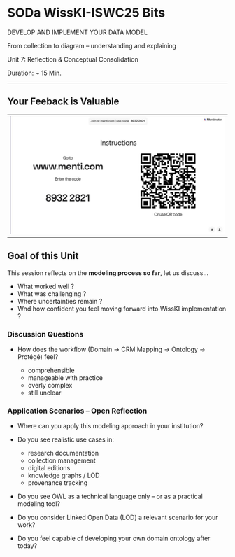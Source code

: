 <!--
*titel:
*author:in/urheber:in: 
orcid: 
email: SODa@sammlungen.io
*lizenz: cc by
lizenzlink: https://creativecommons.org/
*persistenter OER link: 
language: 
version:  v1
beschreibung: 
format: SODa WissKI How-to-Tutorial
modultitel: 
modul: Unit 1
einheitstitel: Welcome and warm-up 
eiheit: Einheit 1
lernziel: 

baustein:
zielgruppe: https://zenodo.org/records/15574575
gestaltungsprinzip: 
keywords: ???
erstellungsdatum: 

technische metadaten:
medientyp: text
dateiformat: .md
dauer: 
größe:
software: Web

icon: https://github.com/chastik/Beratung_Dateityp_Bild/refs/heads/main/resources/SODa-Logo_full.svg

link: https://raw.githubusercontent.com/chastik/WissKI/refs/heads/main/soda.css

-->

# SODa WissKI-ISWC25 Bits

DEVELOP AND IMPLEMENT YOUR DATA MODEL  

From collection to diagram – understanding and explaining  

Unit 7: Reflection & Conceptual Consolidation  

Duration: ~ 15 Min.

---

## Your Feeback is Valuable


<table>
  <tr>
    <td><img src="../assets/feedback_menti.jpg" alt="Feedback" width="100%"></td>
  </tr>
</table>

## Goal of this Unit

This session reflects on the **modeling process so far**, let us discuss...

* What worked well ?
* What was challenging ?
* Where uncertainties remain ?
* Wnd how confident you feel moving forward into WissKI implementation ?

### Discussion Questions

* How does the workflow (Domain → CRM Mapping → Ontology → Protégé) feel?
  
  - comprehensible
  - manageable with practice
  - overly complex
  - still unclear
    
### Application Scenarios – Open Reflection

* Where can you apply this modeling approach in your institution?
* Do you see realistic use cases in:
  
  * research documentation
  * collection management
  * digital editions
  * knowledge graphs / LOD
  * provenance tracking
    
* Do you see OWL as a technical language only – or as a practical modeling tool?
* Do you consider Linked Open Data (LOD) a relevant scenario for your work?
* Do you feel capable of developing your own domain ontology after today?










